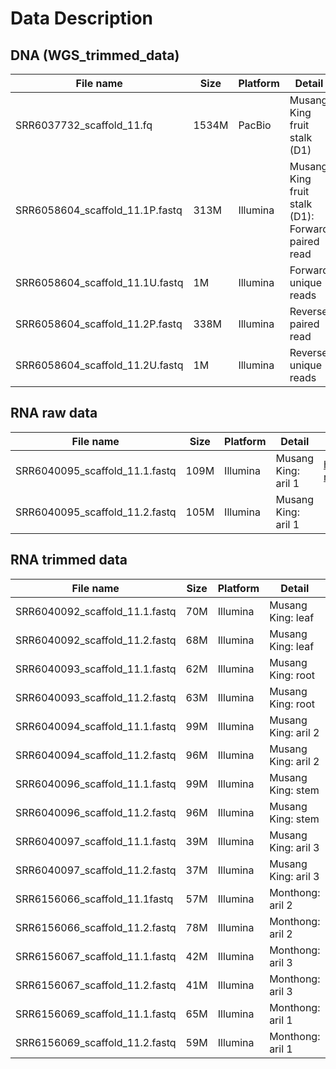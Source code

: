 # Data Description

## DNA (WGS_trimmed_data)

| File name                       | Size  | Platform | Detail                                            |                                                           |
| ------------------------------- | ----- | -------- | ------------------------------------------------- | --------------------------------------------------------- |
| SRR6037732_scaffold_11.fq       | 1534M | PacBio   | Musang King fruit stalk (D1)                      | https://trace.ncbi.nlm.nih.gov/Traces/sra/?run=SRR6037732 |
| SRR6058604_scaffold_11.1P.fastq | 313M  | Illumina | Musang King fruit stalk (D1): Forward paired read | https://trace.ncbi.nlm.nih.gov/Traces/sra/?run=SRR6058604 |
| SRR6058604_scaffold_11.1U.fastq | 1M    | Illumina | Forward unique reads                              |                                                           |
| SRR6058604_scaffold_11.2P.fastq | 338M  | Illumina | Reverse paired read                               |                                                           |
| SRR6058604_scaffold_11.2U.fastq | 1M    | Illumina | Reverse unique reads                              |                                                           |

## RNA raw data

| File name                      | Size | Platform | Detail              |                                                           |
| ------------------------------ | ---- | -------- | ------------------- | --------------------------------------------------------- |
| SRR6040095_scaffold_11.1.fastq | 109M | Illumina | Musang King: aril 1 | https://trace.ncbi.nlm.nih.gov/Traces/sra/?run=SRR6040095 |
| SRR6040095_scaffold_11.2.fastq | 105M | Illumina | Musang King: aril 1 |                                                           |

## RNA trimmed data

| File name                      | Size | Platform | Detail              |                                                           |
| ------------------------------ | ---- | -------- | ------------------- | --------------------------------------------------------- |
| SRR6040092_scaffold_11.1.fastq | 70M  | Illumina | Musang King: leaf   | https://trace.ncbi.nlm.nih.gov/Traces/sra/?run=SRR6040092 |
| SRR6040092_scaffold_11.2.fastq | 68M  | Illumina | Musang King: leaf   |                                                           |
| SRR6040093_scaffold_11.1.fastq | 62M  | Illumina | Musang King: root   |                                                           |
| SRR6040093_scaffold_11.2.fastq | 63M  | Illumina | Musang King: root   |                                                           |
| SRR6040094_scaffold_11.1.fastq | 99M  | Illumina | Musang King: aril 2 |                                                           |
| SRR6040094_scaffold_11.2.fastq | 96M  | Illumina | Musang King: aril 2 |                                                           |
| SRR6040096_scaffold_11.1.fastq | 99M  | Illumina | Musang King: stem   |                                                           |
| SRR6040096_scaffold_11.2.fastq | 96M  | Illumina | Musang King: stem   |                                                           |
| SRR6040097_scaffold_11.1.fastq | 39M  | Illumina | Musang King: aril 3 |                                                           |
| SRR6040097_scaffold_11.2.fastq | 37M  | Illumina | Musang King: aril 3 |                                                           |
| SRR6156066_scaffold_11.1fastq  | 57M  | Illumina | Monthong: aril 2    |                                                           |
| SRR6156066_scaffold_11.2.fastq | 78M  | Illumina | Monthong: aril 2    |                                                           |
| SRR6156067_scaffold_11.1.fastq | 42M  | Illumina | Monthong: aril 3    |                                                           |
| SRR6156067_scaffold_11.2.fastq | 41M  | Illumina | Monthong: aril 3    |                                                           |
| SRR6156069_scaffold_11.1.fastq | 65M  | Illumina | Monthong: aril 1    |                                                           |
| SRR6156069_scaffold_11.2.fastq | 59M  | Illumina | Monthong: aril 1    |                                                           |

